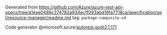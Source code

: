 Generated from https://github.com/Azure/azure-rest-api-specs/tree/a1eee0489c374782a934ec1f093abd16fa7718ca/specification/sql/resource-manager/readme.md tag: `package-composite-v4`

Code generator @microsoft.azure/autorest.go@2.1.171


